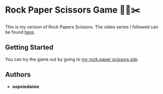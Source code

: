 # Rock Paper Scissors Game 🤘📝✂️

This is my version of Rock Papers Scissors. The video series I followed can be found [here](https://www.youtube.com/watch?v=qipq1BV5myU).

## Getting Started

You can try the game out by going to [my rock paper scissors site](https://oopsiedaisie.github.io/rockpaperscissors/).

## Authors

* **oopsiedaisie**

